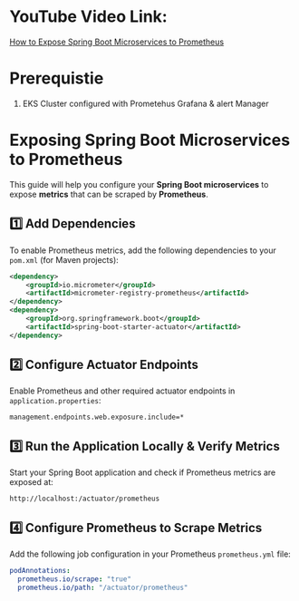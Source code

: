 # YouTube Video Link:

[How to Expose Spring Boot Microservices to Prometheus](https://youtu.be/dn_5cpigBKo)

# Prerequistie
1. EKS Cluster configured with Prometehus Grafana & alert Manager

# Exposing Spring Boot Microservices to Prometheus

This guide will help you configure your **Spring Boot microservices** to expose **metrics** that can be scraped by **Prometheus**.

## 1️⃣ Add Dependencies
To enable Prometheus metrics, add the following dependencies to your `pom.xml` (for Maven projects):

```xml
<dependency>
    <groupId>io.micrometer</groupId>
    <artifactId>micrometer-registry-prometheus</artifactId>
</dependency>
<dependency>
    <groupId>org.springframework.boot</groupId>
    <artifactId>spring-boot-starter-actuator</artifactId>
</dependency>
```


## 2️⃣ Configure Actuator Endpoints
Enable Prometheus and other required actuator endpoints in `application.properties`:

```properties
management.endpoints.web.exposure.include=*
```


## 3️⃣ Run the Application Locally & Verify Metrics
Start your Spring Boot application and check if Prometheus metrics are exposed at:

```
http://localhost:/actuator/prometheus
```

## 4️⃣ Configure Prometheus to Scrape Metrics
Add the following job configuration in your Prometheus `prometheus.yml` file:

```yaml
podAnnotations:
  prometheus.io/scrape: "true"
  prometheus.io/path: "/actuator/prometheus"
```

